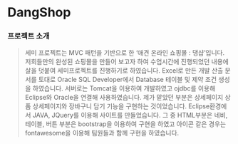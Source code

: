 # DangShop
### 프로젝트 소개
>세미 프로젝트는 MVC 패턴을 기반으로 한 ‘애견 온라인 쇼핑몰 : 댕샵’입니다. 
저희들만의 완성된 쇼핑몰을 만들어 보고자 하여 수업시간에 진행되었던 내용에 살을 덧붙여 세미프로젝트를 진행하기로 하였습니다.
Excel로 만든 개발 산출 문서를 토대로 Oracle SQL Developer에서 Database 테이블 및 제약 조건 생성을 하였습니다.
서버로는 Tomcat을 이용하여 개발하였고 ojdbc를 이용해 Eclipse와 Oracle을 연결해 사용하였습니다.
제가 맡았던 부분은 상세페이지 상품 상세페이지와 장바구니 담기 기능을 구현하는 것이었습니다.
Eclipse환경에서 JAVA, JQuery를 이용해 사이트를 만들었습니다.
그 중 HTML부분은 네비, 테이블, 버튼 부분은 bootstrap을 이용하여 구현을 하였고 아이콘 같은 경우는 fontawesome을 이용해 팀원들과 함께 구현을 하였습니다. 
